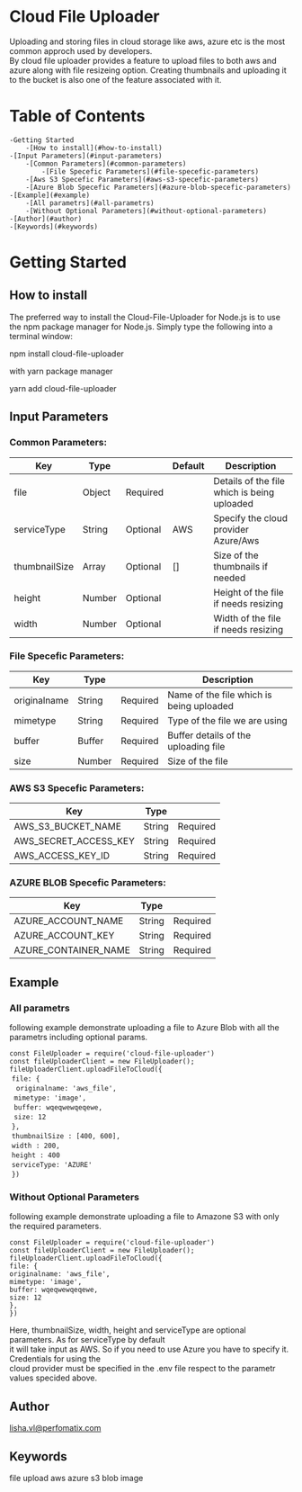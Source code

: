 # Cloud File Uploader
Uploading and storing files in cloud storage like aws, azure etc is the most common approch used by developers.  
By cloud file uploader provides a feature to upload files to both aws and azure along with file resizeing option.  Creating thumbnails and uploading it to the bucket is also one of the feature associated with it.

# Table of Contents
    -Getting Started
        -[How to install](#how-to-install)
    -[Input Parameters](#input-parameters)
        -[Common Parameters](#common-parameters)
            -[File Specefic Parameters](#file-specefic-parameters)
        -[Aws S3 Specefic Parameters](#aws-s3-specefic-parameters)
        -[Azure Blob Specefic Parameters](#azure-blob-specefic-parameters)
    -[Example](#example)
        -[All parametrs](#all-parametrs)
        -[Without Optional Parameters](#without-optional-parameters)
    -[Author](#author)
    -[Keywords](#keywords)


# Getting Started

## How to install
The preferred way to install the Cloud-File-Uploader for Node.js is to use the npm package manager for Node.js.   Simply type the following into a terminal window:

npm install cloud-file-uploader

with yarn package manager

yarn add cloud-file-uploader

## Input Parameters

### Common Parameters:

| Key             |   Type      |                |      Default   |               Description                   |       
------------------|-------------|----------------|----------------|---------------------------------------------|
 file            |   Object    |    Required    |                | Details of the file which is being uploaded |
 serviceType     |   String    |    Optional    |      AWS       | Specify the cloud provider Azure/Aws        |
 thumbnailSize   |   Array     |    Optional    |      []        | Size of the thumbnails if needed            |
 height          |   Number    |    Optional    |                | Height of the file if needs resizing        |
 width           |   Number    |    Optional    |                | Width of the file if needs resizing         |


### File Specefic Parameters:

| Key             |   Type      |                |             Description                           |       
------------------|-------------|----------------|---------------------------------------------------|
 originalname    |   String    |    Required    |     Name of the file which is being uploaded      |
 mimetype        |   String    |    Required    |     Type of the file we are using                 |
 buffer          |   Buffer    |    Required    |     Buffer details of the uploading file          |
 size            |   Number    |    Required    |     Size of the file                              |


### AWS S3 Specefic Parameters:

| Key                   | Type   |                     |
|-----------------------|--------|---------------------|
AWS_S3_BUCKET_NAME      | String |    Required         |
AWS_SECRET_ACCESS_KEY   | String |    Required         |
AWS_ACCESS_KEY_ID       | String |    Required         |


### AZURE BLOB Specefic Parameters:

| Key                   |  Type    |                     |
|-----------------------|----------|---------------------|
 AZURE_ACCOUNT_NAME     | String   | Required         
 AZURE_ACCOUNT_KEY      |  String  |   Required         
 AZURE_CONTAINER_NAME   |  String  |   Required         


## Example
### All parametrs
following example demonstrate uploading a file to Azure Blob with all the parametrs including optional params.
 
`const FileUploader = require('cloud-file-uploader')  `  
`const fileUploaderClient = new FileUploader();  `  
`fileUploaderClient.uploadFileToCloud({  `  
&nbsp;`file: {  `  
       &nbsp;&nbsp;  ` originalname: 'aws_file',  `  
        &nbsp;&nbsp;`mimetype: 'image',  `  
        &nbsp;&nbsp;`buffer: wqeqwewqeqewe,  `  
        &nbsp;&nbsp;`size: 12  `  
&nbsp;`},  `  
&nbsp;`thumbnailSize : [400, 600],  `  
&nbsp;`width : 200,  `  
&nbsp;`height : 400  `  
&nbsp;`serviceType: 'AZURE'  `  
&nbsp;`})  `  

### Without Optional Parameters
following example demonstrate uploading a file to Amazone S3 with only the required parameters.
 
`const FileUploader = require('cloud-file-uploader')  `  
 `const fileUploaderClient = new FileUploader();  `  
 `fileUploaderClient.uploadFileToCloud({  `  
    `file: {  `  
        `originalname: 'aws_file',  `  
       ` mimetype: 'image',  `  
        `buffer: wqeqwewqeqewe,  `  
        `size: 12  `  
    `},  `  
    `})  `  

Here, thumbnailSize, width, height and serviceType are optional parameters. As for serviceType by default  
it will take input as AWS. So if you need to use Azure you have to specify it. Credentials for using the   
cloud provider must be specified in the .env file respect to the parametr values specided above.

## Author
lisha.vl@perfomatix.com

## Keywords
file upload aws azure s3 blob image